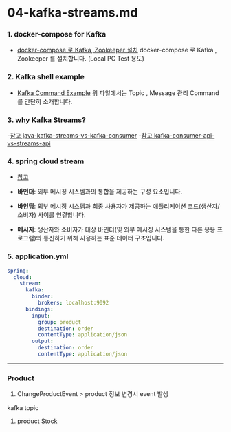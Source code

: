 # 04-kafka-streams.md

### 1. docker-compose for Kafka
- [docker-compose 로 Kafka, Zookeeper 설치](etc/kafka-docker-compose.yml)
docker-compose 로 Kafka , Zookeeper 를 설치합니다. (Local PC Test 용도) 

### 2. Kafka shell example
- [Kafka Command Example](etc/kafka-command-example.sh)
위 파일에서는 Topic , Message 관리 Command 를 간단히 소개합니다.


### 3. why Kafka Streams?
-[참고 java-kafka-streams-vs-kafka-consumer](https://www.baeldung.com/java-kafka-streams-vs-kafka-consumer)
-[참고 kafka-consumer-api-vs-streams-api](https://stackoverflow.com/questions/44014975/kafka-consumer-api-vs-streams-api)

### 4. spring cloud stream
- [참고](https://cloud.spring.io/spring-cloud-stream-binder-kafka/spring-cloud-stream-binder-kafka.html#_kafka_binder_properties)

- **바인더**: 외부 메시징 시스템과의 통합을 제공하는 구성 요소입니다.
- **바인딩**: 외부 메시징 시스템과 최종 사용자가 제공하는 애플리케이션 코드(생산자/소비자) 사이를 연결합니다.
- **메시지**: 생산자와 소비자가 대상 바인더(및 외부 메시징 시스템을 통한 다른 응용 프로그램)와 통신하기 위해 사용하는 표준 데이터 구조입니다.

### 5. application.yml
```yaml
spring:
  cloud:
    stream:
      kafka:
        binder:
          brokers: localhost:9092
      bindings:
        input:
          group: product
          destination: order
          contentType: application/json
        output:
          destination: order
          contentType: application/json
```


-------
### Product 

1. ChangeProductEvent > product 정보 변경시 event 발생

kafka topic
1. product  Stock






